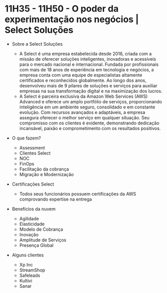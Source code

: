 # 11H35 - 11H50 - O poder da experimentação nos negócios | Select Soluções

* Sobre a Select Soluções
    * A Select é uma empresa estabelecida desde 2016, criada com a missão de oferecer soluções inteligentes, inovadoras e acessíveis para o mercado nacional e internacional. Fundada por profissionais com mais de 18 anos de experiência em tecnologia e negócios, a empresa conta com uma equipe de especialistas altamente certificados e reconhecidos globalmente. Ao longo dos anos, desenvolveu mais de 9 pilares de soluções e serviços para auxiliar empresas na sua transformação digital e na maximização dos lucros.
    * A Select é parceira exclusiva da Amazon Web Services (AWS) Advanced e oferece um amplo portfólio de serviços, proporcionando inteligência em um ambiente seguro, consolidado e em constante evolução. Com recursos avançados e adaptáveis, a empresa assegura oferecer o melhor serviço em qualquer situação. Seu compromisso com os clientes é evidente, demonstrando dedicação incansável, paixão e comprometimento com os resultados positivos.

* O que fazem?
    * Assessment
    * Clientes Select
    * NOC
    * FinOps
    * Facilitação da cobrança
    * Migração e Modernização
    
* Certificações Select
    * Todos seus funcionários possuem certificações da AWS comprovando expertise na entrega   

* Benefícios da nuvem
    * Agilidade
    * Elasticidade
    * Modelo de Cobrança
    * Inovação
    * Amplitude de Serviços
    * Presença Global

* Alguns clientes
    * Xp Inc
    * StreamShop
    * Safeleads
    * Kultivi
    * Sanar